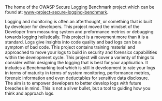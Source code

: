 The home of the OWASP Secure Logging Benchmark project which can be found
at: [www-project-secure-logging-benchmark](https://owasp.org/www-project-secure-logging-benchmark/).

Logging and monitoring is often an afterthought, or something that is built by developer for developers. This project
moved the mindset of the Developer from measuring system and preformance metrics or debugging towards logging
holistically. This project is a movement more than it is a standard. Logs give insights into code quality and bad logs
can be a symptom of bad code. This project contains training material and approached to move your logs to build in
security and forensics capabillities within the development cycle. This project will cover a varienty of things to
consider within designing the logging that is best for your application. It includes a Benchmarking tool which is still
in development to rate your logs in terms of maturity in terms of system monitoring, performance metrics, forensic
information and even deductables for sensitive data disclosure. The aim is to empower developers to better develop logs
with future breaches in mind. This is not a silver bullet, but a tool to guiding how you think and approach logs.
